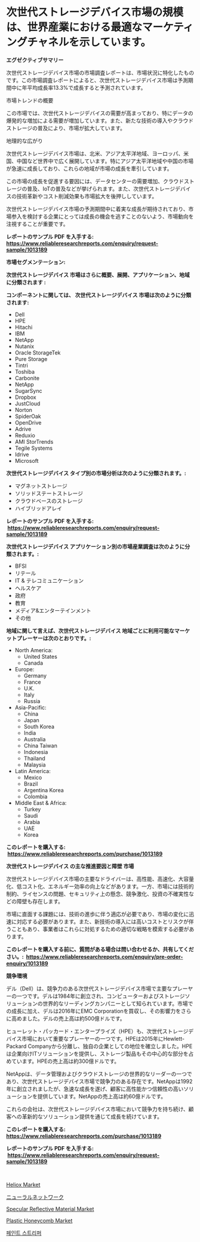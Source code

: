<p><h1>次世代ストレージデバイス市場の規模は、世界産業における最適なマーケティングチャネルを示しています。</h1></p><p><strong>エグゼクティブサマリー</strong></p>
<p><p>次世代ストレージデバイス市場の市場調査レポートは、市場状況に特化したものです。この市場調査レポートによると、次世代ストレージデバイス市場は予測期間中に年平均成長率13.3%で成長すると予測されています。</p><p>市場トレンドの概要</p><p>この市場では、次世代ストレージデバイスの需要が高まっており、特にデータの爆発的な増加による需要が増加しています。また、新たな技術の導入やクラウドストレージの普及により、市場が拡大しています。</p><p>地理的な広がり</p><p>次世代ストレージデバイス市場は、北米、アジア太平洋地域、ヨーロッパ、米国、中国など世界中で広く展開しています。特にアジア太平洋地域や中国の市場が急速に成長しており、これらの地域が市場の成長を牽引しています。</p><p>この市場の成長を促進する要因には、データセンターの需要増加、クラウドストレージの普及、IoTの普及などが挙げられます。また、次世代ストレージデバイスの技術革新やコスト削減効果も市場拡大を後押ししています。</p><p>次世代ストレージデバイス市場の予測期間中に着実な成長が期待されており、市場参入を検討する企業にとっては成長の機会を逃すことのないよう、市場動向を注視することが重要です。</p></p>
<p><strong>レポートのサンプル PDF を入手する: <a href="https://www.reliableresearchreports.com/enquiry/request-sample/1013189">https://www.reliableresearchreports.com/enquiry/request-sample/1013189</a></strong></p>
<p><strong>市場セグメンテーション:</strong></p>
<p><strong> 次世代ストレージデバイス 市場はさらに概要、展開、アプリケーション、地域に分類されます :</strong></p>
<p><strong>コンポーネントに関しては、 次世代ストレージデバイス 市場は次のように分類されます: &nbsp;</strong></p>
<p><ul><li>Dell</li><li>HPE</li><li>Hitachi</li><li>IBM</li><li>NetApp</li><li>Nutanix</li><li>Oracle StorageTek</li><li>Pure Storage</li><li>Tintri</li><li>Toshiba</li><li>Carbonite</li><li>NetApp</li><li>SugarSync</li><li>Dropbox</li><li>JustCloud</li><li>Norton</li><li>SpiderOak</li><li>OpenDrive</li><li>Adrive</li><li>Reduxio</li><li>AMI StorTrends</li><li>Tegile Systems</li><li>Idrive</li><li>Microsoft</li></ul></p>
<p><strong> 次世代ストレージデバイス タイプ別の市場分析は次のように分類されます。:</strong></p>
<p><ul><li>マグネットストレージ</li><li>ソリッドステートストレージ</li><li>クラウドベースのストレージ</li><li>ハイブリッドアレイ</li></ul></p>
<p><strong>レポートのサンプル PDF を入手する: &nbsp;<a href="https://www.reliableresearchreports.com/enquiry/request-sample/1013189">https://www.reliableresearchreports.com/enquiry/request-sample/1013189</a></strong></p>
<p><strong> 次世代ストレージデバイス アプリケーション別の市場産業調査は次のように分類されます。:</strong></p>
<p><ul><li>BFSI</li><li>リテール</li><li>IT & テレコミュニケーション</li><li>ヘルスケア</li><li>政府</li><li>教育</li><li>メディア&エンターテインメント</li><li>その他</li></ul></p>
<p><strong>地域に関して言えば、次世代ストレージデバイス 地域ごとに利用可能なマーケットプレーヤーは次のとおりです。:</strong></p>
<p><ul>
    <li>
        North America:
        <ul>
            <li>United States</li>
            <li>Canada</li>
        </ul>
    </li>
    <li>
        Europe:
        <ul>
            <li>Germany</li>
            <li>France</li>
            <li>U.K.</li>
            <li>Italy</li>
            <li>Russia</li>
        </ul>
    </li>
    <li>
        Asia-Pacific:
        <ul>
            <li>China</li>
            <li>Japan</li>
            <li>South Korea</li>
            <li>India</li>
            <li>Australia</li>
            <li>China Taiwan</li>
            <li>Indonesia</li>
            <li>Thailand</li>
            <li>Malaysia</li>
        </ul>
    </li>
    <li>
        Latin America:
        <ul>
            <li>Mexico</li>
            <li>Brazil</li>
            <li>Argentina Korea</li>
            <li>Colombia</li>
        </ul>
    </li>
    <li>
        Middle East & Africa:
        <ul>
            <li>Turkey</li>
            <li>Saudi</li>
            <li>Arabia</li>
            <li>UAE</li>
            <li>Korea</li>
        </ul>
    </li>
    </ul></p>
<p><strong>このレポートを購入する: &nbsp;<a href="https://www.reliableresearchreports.com/purchase/1013189">https://www.reliableresearchreports.com/purchase/1013189</a></strong></p>
<p><strong>次世代ストレージデバイス の主な推進要因と障壁 市場</strong></p>
<p><p>次世代ストレージデバイス市場の主要なドライバーは、高性能、高速化、大容量化、低コスト化、エネルギー効率の向上などがあります。一方、市場には技術的制約、ライセンスの問題、セキュリティ上の懸念、競争激化、投資の不確実性などの障壁も存在します。</p><p>市場に直面する課題には、技術の進歩に伴う適応が必要であり、市場の変化に迅速に対応する必要があります。また、新技術の導入には高いコストとリスクが伴うこともあり、事業者はこれらに対処するための適切な戦略を模索する必要があります。</p></p>
<p><strong>このレポートを購入する前に、質問がある場合は問い合わせるか、共有してください。:&nbsp; <a href="https://www.reliableresearchreports.com/enquiry/pre-order-enquiry/1013189">https://www.reliableresearchreports.com/enquiry/pre-order-enquiry/1013189</a></strong></p>
<p><strong>競争環境</strong></p>
<p><p>デル（Dell）は、競争力のある次世代ストレージデバイス市場で主要なプレーヤーの一つです。デルは1984年に創立され、コンピューターおよびストレージソリューションの世界的なリーディングカンパニーとして知られています。市場での成長に加え、デルは2016年にEMC Corporationを買収し、その影響力をさらに高めました。デルの売上高は約500億ドルです。</p><p>ヒューレット・パッカード・エンタープライズ（HPE）も、次世代ストレージデバイス市場において重要なプレーヤーの一つです。HPEは2015年にHewlett-Packard Companyから分離し、独自の企業としての地位を確立しました。HPEは企業向けITソリューションを提供し、ストレージ製品もその中心的な部分を占めています。HPEの売上高は約300億ドルです。</p><p>NetAppは、データ管理およびクラウドストレージの世界的なリーダーの一つであり、次世代ストレージデバイス市場で競争力のある存在です。NetAppは1992年に創立されましたが、急速な成長を遂げ、顧客に高性能かつ信頼性の高いソリューションを提供しています。NetAppの売上高は約60億ドルです。</p><p>これらの会社は、次世代ストレージデバイス市場において競争力を持ち続け、顧客への革新的なソリューション提供を通じて成長を続けています。</p></p>
<p><strong>このレポートを購入する: &nbsp; <a href="https://www.reliableresearchreports.com/purchase/1013189">https://www.reliableresearchreports.com/purchase/1013189</a></strong></p>
<p><strong>レポートのサンプル PDF を入手する: &nbsp;<a href="https://www.reliableresearchreports.com/enquiry/request-sample/1013189">https://www.reliableresearchreports.com/enquiry/request-sample/1013189</a></strong><strong></strong></p>
<p>&nbsp;</p>
<p><p><a href="https://github.com/dringals/Market-Research-Report-List-3/blob/main/heliox-market.md">Heliox Market</a></p><p><a href="https://github.com/sghwr779811674/Market-Research-Report-List-1/blob/main/6029452194011.md">ニューラルネットワーク</a></p><p><a href="https://issuu.com/reportprime-2/docs/specular-reflective-material-market-size-2030.pptx">Specular Reflective Material Market</a></p><p><a href="https://github.com/lbird53714/Market-Research-Report-List-3/blob/main/plastic-honeycomb-market.md">Plastic Honeycomb Market</a></p><p><a href="https://github.com/vdhdwjyp90142/Market-Research-Report-List-1/blob/main/6892133193705.md">페인트 스트리퍼</a></p></p>